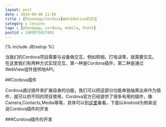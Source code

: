 ```yaml
---
layout: post
date : 2014-09-06 11:56
title : [PhoneGap/Cordova]Web与Native的交互
category : lessons
tags : [phonegap, cordova, mobile, html5]
postid : 1409975827483
---
```

{% include JB/setup %}

当我们的Cordova项目需要与设备做交互，例如照相，打电话等，就需要交互。  
在这里我们有两种方式实现交互，第一种是Cordova插件，第二种是通过WebView组件提供地API。

##Cordova插件

Cordova通过插件来扩展自身的功能，我们可以把这部分功能单独抽离出来作为插件，就可以供不同的项目使用，Cordova官方已经提供了很多有用的插件，像Camera,Contacts,Media等等，具体可以到[这里](http://docs.phonegap.com/en/3.5.0/cordova_plugins_pluginapis.md.html#Plugin%20APIs)看看，下面以Android为例来说说Cordova插件的开发

###Cordova插件的开发






